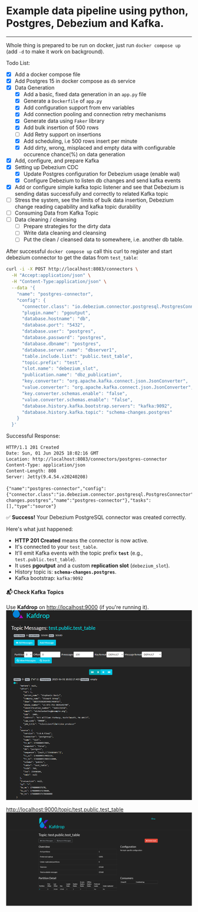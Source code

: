 # Example data pipeline using python, Postgres, Debezium and Kafka.
___

Whole thing is prepared to be run on docker, just run `docker compose up` (add `-d` to make it work on background).

Todo List:
- [x] Add a docker compose file
- [x] Add Postgres 15 in docker compose as `db` service
- [x] Data Generation
  - [x] Add a basic, fixed data generation in an `app.py` file
  - [x] Generate a `Dockerfile` of `app.py`
  - [x] Add configuration support from env variables
  - [x] Add connection pooling and connection retry mechanisms
  - [x] Generate data using `Faker` library
  - [x] Add bulk insertion of 500 rows
  - [ ] Add Retry support on insertions
  - [x] Add scheduling, i.e 500 rows insert per minute
  - [x] Add dirty, wrong, misplaced and empty data with configurable occurence chance(%) on data generation
- [x] Add, configure, and prepare Kafka
- [x] Setting up Debezium CDC
  - [x] Update Postgres configuration for Debezium usage (enable wal)
  - [x] Configure Debezium to listen db changes and send kafka events
- [x] Add or configure simple kafka topic listener and see that Debezium is sending datas successfully and correctly to related Kafka topic
- [ ] Stress the system, see the limits of bulk data insertion, Debezium change reading capability and kafka topic durability
- [ ] Consuming Data from Kafka Topic
- [ ] Data cleaning / cleansing
  - [ ] Prepare strategies for the dirty data
  - [ ] Write data cleaning and cleansing
  - [ ] Put the clean / cleansed data to somewhere, i.e. another db table.

After successful `docker compose up` call this curl to register and start debezium connector to get the datas from `test_table`:

```bash
curl -i -X POST http://localhost:8083/connectors \
  -H "Accept:application/json" \
  -H "Content-Type:application/json" \
  --data '{
    "name": "postgres-connector",
    "config": {
      "connector.class": "io.debezium.connector.postgresql.PostgresConnector",
      "plugin.name": "pgoutput",
      "database.hostname": "db",
      "database.port": "5432",
      "database.user": "postgres",
      "database.password": "postgres",
      "database.dbname": "postgres",
      "database.server.name": "dbserver1",
      "table.include.list": "public.test_table",
      "topic.prefix": "test",
      "slot.name": "debezium_slot",
      "publication.name": "dbz_publication",
      "key.converter": "org.apache.kafka.connect.json.JsonConverter",
      "value.converter": "org.apache.kafka.connect.json.JsonConverter",
      "key.converter.schemas.enable": "false",
      "value.converter.schemas.enable": "false",
      "database.history.kafka.bootstrap.servers": "kafka:9092",
      "database.history.kafka.topic": "schema-changes.postgres"
    }
  }'
```

Successful Response:

```
HTTP/1.1 201 Created
Date: Sun, 01 Jun 2025 18:02:16 GMT
Location: http://localhost:8083/connectors/postgres-connector
Content-Type: application/json
Content-Length: 808
Server: Jetty(9.4.54.v20240208)

{"name":"postgres-connector","config":{"connector.class":"io.debezium.connector.postgresql.PostgresConnector","plugin.name":"pgoutput","database.hostname":"db","database.port":"5432","database.user":"postgres","database.password":"postgres","database.dbname":"postgres","database.server.name":"dbserver1","table.include.list":"public.test_table","topic.prefix":"test","slot.name":"debezium_slot","publication.name":"dbz_publication","key.converter":"org.apache.kafka.connect.json.JsonConverter","value.converter":"org.apache.kafka.connect.json.JsonConverter","key.converter.schemas.enable":"false","value.converter.schemas.enable":"false","database.history.kafka.bootstrap.servers":"kafka:9092","database.history.kafka.topic":"schema-changes.postgres","name":"postgres-connector"},"tasks":[],"type":"source"}
```

✅ **Success!** Your Debezium PostgreSQL connector was created correctly.

Here's what just happened:

* **HTTP 201 Created** means the connector is now active.
* It's connected to your `test_table`.
* It'll emit Kafka events with the topic prefix **`test`** (e.g., `test.public.test_table`).
* It uses **pgoutput** and a custom **replication slot** (`debezium_slot`).
* History topic is: **`schema-changes.postgres`**.
* Kafka bootstrap: `kafka:9092`

#### 📬 Check Kafka Topics
Use **Kafdrop** on [http://localhost:9000](http://localhost:9000/topic/test.public.test_table/messages?partition=0&offset=0&count=100&keyFormat=DEFAULT&format=DEFAULT) (if you're running it).
![ss1.png](ss1.png)

[http://localhost:9000/topic/test.public.test_table](http://localhost:9000/topic/test.public.test_table)
![ss2.png](ss2.png)